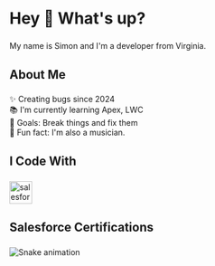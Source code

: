 <h1 align="left">Hey 👋 What's up?</h1>

###

<p align="left">My name is Simon and I'm a developer from Virginia.</p>

###

<h2 align="left">About Me</h2>

###

<p align="left">✨ Creating bugs since 2024<br>📚 I'm currently learning Apex, LWC<br>🎯 Goals: Break things and fix them<br>🎲 Fun fact: I'm also a musician.</p>

###

<h2 align="left">I Code With</h2>

###

<div align="left">
  <img src="https://cdn.jsdelivr.net/gh/devicons/devicon/icons/salesforce/salesforce-original.svg" height="40" alt="salesforce logo"  />
</div>

###

<h2 align="left">Salesforce Certifications</h2>

###

<img src="https://raw.githubusercontent.com/snomis79/snomis79/output/snake.svg" alt="Snake animation" />

###
